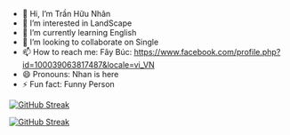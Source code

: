 - 👋 Hi, I’m Trần Hữu Nhân
- 👀 I’m interested in LandScape
- 🌱 I’m currently learning English
- 💞️ I’m looking to collaborate on Single
- 📫 How to reach me: Fây Búc: https://www.facebook.com/profile.php?id=100039063817487&locale=vi_VN
- 😄 Pronouns: Nhan is here
- ⚡ Fun fact: Funny Person

[![GitHub Streak](https://github-readme-streak-stats.herokuapp.com?user=NhanHere&theme=prussian)](https://git.io/streak-stats)

<a href="https://git.io/streak-stats"><img src="https://github-readme-streak-stats.herokuapp.com?user=NhanHere&theme=prussian" alt="GitHub Streak" /></a>
